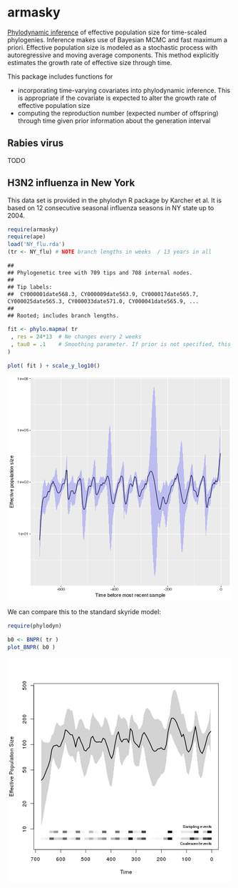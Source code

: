 # armasky

[Phylodynamic inference](http://journals.plos.org/ploscompbiol/article?id=10.1371/journal.pcbi.1002947)  of effective population size for time-scaled phylogenies. Inference makes use of Bayesian MCMC and fast maximum a priori. Effective population size is modeled as a stochastic process with autoregressive and moving average components. This method explicitly estimates the growth rate of effective size through time. 

This package includes functions for
* incorporating time-varying covariates into phylodynamic inference. This is appropriate if the covariate is expected to alter the growth rate of effective population size
* computing the reproduction number (expected number of offspring) through time given prior information about the generation interval

## Rabies virus
TODO

## H3N2 influenza in New York
This data set is provided in the phylodyn R package by Karcher et al. 
It is based on 12 consecutive seasonal influenza seasons in NY state up to 2004. 

```r
require(armasky)
require(ape)
load('NY_flu.rda') 
(tr <- NY_flu) # NOTE branch lengths in weeks  / 13 years in all
```

```
## 
## Phylogenetic tree with 709 tips and 708 internal nodes.
## 
## Tip labels:
## 	CY000001date568.3, CY000009date563.9, CY000017date565.7, CY000025date565.3, CY000033date571.0, CY000041date565.9, ...
## 
## Rooted; includes branch lengths.
```

```r
fit <- phylo.mapma( tr 
 , res = 24*13  # Ne changes every 2 weeks
 , tau0 = .1    # Smoothing parameter. If prior is not specified, this will also set the scale of the prior
)
```

```r
plot( fit ) + scale_y_log10()
```

![plot of chunk unnamed-chunk-1](figure/unnamed-chunk-1-1.png)

We can compare this to the standard skyride model: 

```r
require(phylodyn)
```
```r
b0 <- BNPR( tr )
plot_BNPR( b0 )
```

![plot of chunk unnamed-chunk-2](figure/unnamed-chunk-2-1.png)
